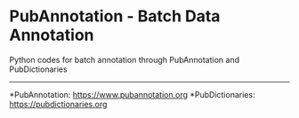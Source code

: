 # PubAnnotation - Batch Data Annotation

Python codes for batch annotation through PubAnnotation and PubDictionaries


----

*PubAnnotation: https://www.pubannotation.org
*PubDictionaries: https://pubdictionaries.org
